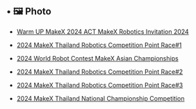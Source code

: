 ## • 🖼️ Photo

* <a href="Photo/Warmup.md" target="_blank">Warm UP MakeX 2024 ACT MakeX Robotics Invitation 2024</a>

* <a href="Photo/Point1.md" target="_blank">2024 MakeX Thailand Robotics Competition Point Race#1</a>

* <a href="Photo/Asian.md" target="_blank">2024 World Robot Contest MakeX Asian Championships</a>

* <a href="Photo/Point2.md" target="_blank">2024 MakeX Thailand Robotics Competition Point Race#2</a>

* <a href="Photo/Point3.md" target="_blank">2024 MakeX Thailand Robotics Competition Point Race#3</a>

* <a href="Photo/National.md" target="_blank">2024 MakeX Thailand National Championship Competition</a>